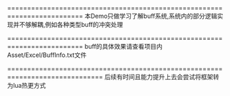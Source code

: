 =========================================================================
本Demo只做学习了解buff系统,系统内的部分逻辑实现并不够解耦,例如各种类型buff的冲突处理

=========================================================================
buff的具体效果请查看项目内Asset/Excel/BuffInfo.txt文件

==============================================================================
后续有时间且能力提升上去会尝试将框架转为lua热更方式

